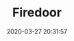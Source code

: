 ---
date: "2020-03-27 20:31:57"
title: "Firedoor"
address: "23-33 Mary Street, Surry Hills, NSW 2010"
city: "Sydney"
voucher_link: "https://www.firedoor.com.au/gift-vouchers/"
delivery_link: ""
image: "https://www.firedoor.com.au/wp-content/uploads/2018/11/Firedoor-Hero-5-Homepage.jpg"
---